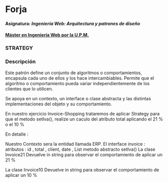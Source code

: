 # Forja
#### Asignatura: *Ingeniería Web: Arquitectura y patrones de diseño*
#### [Máster en Ingeniería Web por la U.P.M.](http://miw.etsisi.upm.es)

### STRATEGY

### Descripción
Este patrón define un conjunto de algoritmos o comportamientos, encapsula cada uno de ellos y los hace intercambiables. Permite que el algoritmo o comportamiento pueda variar independientemente de los clientes que lo utilicen. 


Se apoya en un contexto, un interface o clase abstracta y las distintas implementaciones del objeto y su comportamiento.

En nuestro ejercicio Invoice-Shopping trataremos de aplicar Strategy para que el metodo setIva(), realize un caculo del atributo total aplicando el 21 % o el 10 %

En detalle :

Nuestro Contexto sera la entidad llamada ERP.
El interface invoice :
    atributos : id , total , client, date , List<Shopping>
    metodo abstracto setIva()
La clase Invoice21 
	Devuelve in string para observar el comportamiento de aplicar un 21 %

La clase Invoice10
	Devuelve in string para observar el comportamiento de aplicar un 10 %


